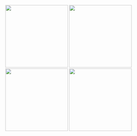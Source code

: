 <p align="center">
  <img width="200" height="200" src="https://media.tenor.com/6sabBfcb4poAAAAC/gojo-jujutsu-kaisen.gif" />
  <img width="200" height="200" src="https://res.cloudinary.com/dts5hyzdq/image/upload/f_auto,q_auto/qujibwr38cddeitj5gdf" />
  <img width="200" height="200" src="https://img.ifunny.co/images/2b718cbfae6eb9d54beb842b58563885dd1f8b345b0a8202e9c41f0aa8e37ccd_3.jpg" />
  <img width="200" height="200" src="https://res.cloudinary.com/dts5hyzdq/image/upload/v1696082485/hpkvjkiac0urr1nlzd6p.jpg" />
</p>
